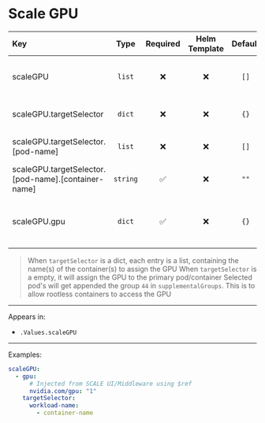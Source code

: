 # Scale GPU

| Key                                                 |   Type   | Required | Helm Template | Default | Description                                   |
| :-------------------------------------------------- | :------: | :------: | :-----------: | :-----: | :-------------------------------------------- |
| scaleGPU                                            |  `list`  |    ❌    |      ❌       |  `[]`   | Define the external interfaces as list        |
| scaleGPU.targetSelector                             |  `dict`  |    ❌    |      ❌       |  `{}`   | Where to assign the GPU                       |
| scaleGPU.targetSelector.[pod-name]                  |  `list`  |    ❌    |      ❌       |  `[]`   | The workload to select                             |
| scaleGPU.targetSelector.[pod-name].[container-name] | `string` |    ✅    |      ❌       |  `""`   | The container to select                       |
| scaleGPU.gpu                                        |  `dict`  |    ✅    |      ❌       |  `{}`   | The GPU key value pair to define in resources |

> When `targetSelector` is a dict, each entry is a list, containing the name(s) of the container(s) to assign the GPU
> When `targetSelector` is a empty, it will assign the GPU to the primary pod/container
> Selected pod's will get appended the group `44` in `supplementalGroups`. This is to allow rootless containers to access the GPU

---

Appears in:

- `.Values.scaleGPU`

---

Examples:

```yaml
scaleGPU:
  - gpu:
      # Injected from SCALE UI/Middleware using $ref
      nvidia.com/gpu: "1"
    targetSelector:
      workload-name:
        - container-name
```
